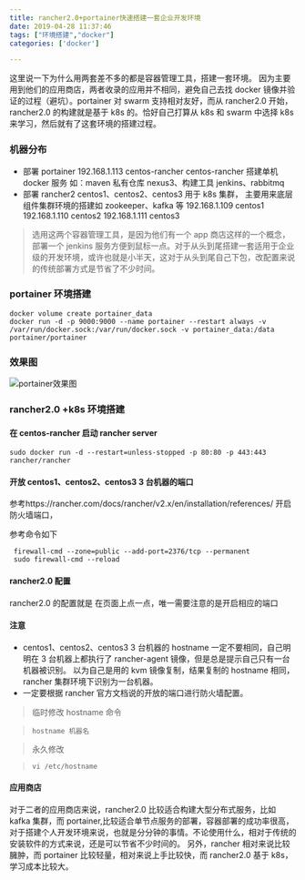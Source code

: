 ```yaml
---
title: rancher2.0+portainer快速搭建一套企业开发环境
date: 2019-04-28 11:37:46
tags: ["环境搭建","docker"]
categories: ['docker']

---
```


这里说一下为什么用两套差不多的都是容器管理工具，搭建一套环境。
因为主要用到他们的应用商店，两者收录的应用并不相同，避免自己去找 docker 镜像并验证的过程（避坑）。portainer 对 swarm 支持相对友好，而从 rancher2.0 开始， rancher2.0 的构建就是基于 k8s 的。恰好自己打算从 k8s 和 swarm 中选择 k8s 来学习，然后就有了这套环境的搭建过程。

<!--more-->

### 机器分布

- 部署 portainer
  192.168.1.113 centos-rancher
  centos-rancher 搭建单机 docker 服务 如：maven 私有仓库 nexus3、构建工具 jenkins、rabbitmq
- 部署 rancher2
  centos1、centos2、centos3 用于 k8s 集群， 主要用来底层组件集群环境的搭建如 zookeeper、kafka 等
  192.168.1.109 centos1
  192.168.1.110 centos2
  192.168.1.111 centos3

> 选用这两个容器管理工具，是因为他们有一个 app 商店这样的一个概念，部署一个 jenkins 服务方便到鼠标一点。对于从头到尾搭建一套适用于企业级的开发环境，或许也就是小半天，这对于从头到尾自己下包，改配置来说的传统部署方式是节省了不少时间。

### portainer 环境搭建

```
docker volume create portainer_data
docker run -d -p 9000:9000 --name portainer --restart always -v /var/run/docker.sock:/var/run/docker.sock -v portainer_data:/data portainer/portainer
```

### 效果图

![portainer效果图](https://bj.bcebos.com/v1/alertcode-blog/rancher2.0+portainer快速搭建一套企业开发环境/portainer运行效果图.png "portainer运行效果图")

### rancher2.0 +k8s 环境搭建

#### 在 centos-rancher 启动 rancher server

```
sudo docker run -d --restart=unless-stopped -p 80:80 -p 443:443 rancher/rancher
```

#### 开放 centos1、centos2、centos3 3 台机器的端口

参考https://rancher.com/docs/rancher/v2.x/en/installation/references/
开启防火墙端口，

参考命令如下

```
 firewall-cmd --zone=public --add-port=2376/tcp --permanent
 sudo firewall-cmd --reload

```

#### rancher2.0 配置
rancher2.0 的配置就是 在页面上点一点，唯一需要注意的是开启相应的端口
#### 注意

- centos1、centos2、centos3 3 台机器的 hostname 一定不要相同，自己明明在 3 台机器上都执行了 rancher-agent 镜像，但是总是提示自己只有一台机器被识别。
  以为自己是用的 kvm 镜像复制，结果复制的 hostname 相同，rancher 集群环境下识别为一台机器。
- 一定要根据 rancher 官方文档说的开放的端口进行防火墙配置。

> 临时修改 hostname 命令

> ```
> hostname 机器名
> ```

> 永久修改

> ```
> vi /etc/hostname
> ```

#### 应用商店

对于二者的应用商店来说，rancher2.0 比较适合构建大型分布式服务，比如 kafka 集群，而 portainer,比较适合单节点服务的部署，容器部署的成功率很高，对于搭建个人开发环境来说，也就是分分钟的事情。不论使用什么，相对于传统的安装软件的方式来说，还是可以节省不少时间的。
另外，rancher 相对来说比较臃肿，而 portainer 比较轻量，相对来说上手比较快，而 rancher2.0 基于 k8s，学习成本比较大。

